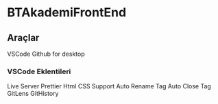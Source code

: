 # BTAkademiFrontEnd

## Araçlar
VSCode
Github for desktop
### VSCode Eklentileri
Live Server
Prettier
Html CSS Support
Auto Rename Tag
Auto Close Tag
GitLens
GitHistory